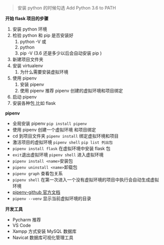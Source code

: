 > 安装 python 的时候勾选 Add Python 3.6 to PATH

**开始 flask 项目的步骤**

1. 安装 python 环境
2. 检验 python 和 pip 是否安装好
   1. python -V 或
   2. python
   3. pip -V (3.6 还是多少以后会自动安装 pip )
3. 新建项目文件夹
4. 安装 virtualenv
   1. 为什么需要安装虚拟环境
5. 使用 pipenv
   1. 安装 pipenv
   2. 使用 pipenv 推荐 pipenv 创建的虚拟环境和项目绑定
6. 启动 pipenv
7. 安装各种包,比如 flask

**pipenv**

- 全局安装 pipenv `pip install pipenv`
- 使用 pipenv 创建一个虚拟环境 和项目绑定
- cd 到项目文件夹 `pipenv install` 绑定虚拟环境和项目
- 激活项目的虚拟环境 `pipenv shell` `pip list 列出包`
- `pipenv install flask` 在虚拟环境中安装 flask 包
- `exit`退出虚拟环境 `pipenv shell` 进入虚拟环境
- `pipenv install <name>`安装包
- `pipenv uninstall <name>`卸载包
- `pipenv graph` 查看包关系
- `pipenv shell` 在第一次进入一个没有虚拟环境的项目中执行会自动生成虚拟环境
- [pipenv-github 官方文档](https://github.com/pypa/pipenv)
- `pipenv --venv` 显示当前虚拟环境的目录

**开发工具**

- Pycharm 推荐
- VS Code
- Xampp 方式安装 MySQL 数据库
- Navicat 数据库可视化管理工具
